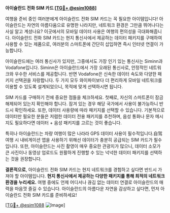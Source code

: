 **아이슬란드 전화 SIM 카드 [[TG💪+ @esim1088](https://t.me/s/esim1088)]**

여행을 준비 중인 여러분에게 아이슬란드 전화 SIM 카드는 꼭 필요한 아이템입니다! 아이슬란드는 자연의 아름다움으로 유명한 나라지만, 네트워크 환경은 그만큼 뛰어나다는 사실 알고 계셨나요? 이곳에서의 모바일 데이터 사용은 여행의 편의성을 극대화해줍니다. 아이슬란드 전화 SIM 카드는 현지 통신사에서 제공하는 데이터 패키지를 구매하여 사용할 수 있는 제품으로, 여러분의 스마트폰에 간단히 삽입하면 즉시 인터넷 연결이 가능합니다.

아이슬란드에는 여러 통신사가 있지만, 그중에서도 가장 인기 있는 통신사는 Siminn과 Vodafone입니다. Siminn은 아이슬란드에서 가장 오래된 통신사로, 안정적인 네트워크와 우수한 서비스를 제공합니다. 반면 Vodafone은 신속한 데이터 속도와 다양한 패키지 선택권을 자랑합니다. 두 가지 모두 와이파이보다 더 편리하게 모바일 네트워크를 이용할 수 있도록 설계되었으니, 목적에 맞게 선택하시면 됩니다.

SIM 카드를 구매하기 전에 중요한 점들을 체크하세요. 첫째로, 자신의 스마트폰이 잠금 해제되어 있는지 확인해야 합니다. 잠겨 있는 경우 해당 국가에서 사용이 불가능하니 반드시 확인하세요. 또한, 데이터 사용량에 따라 패키지를 선택할 수 있습니다. 기본적으로 데이터만 필요한 분들은 저렴한 데이터 전용 패키지를 추천하며, 음성 통화나 문자 메시지도 필요하다면 데이터 + 음성 패키지를 고르는 것이 좋습니다.

특히나 아이슬란드는 차량 여행이 많은 나라라 GPS 데이터 사용이 필수적입니다.自驾여행 시 내비게이션 앱을 사용하기 위해선 데이터가 충분히 공급되는 SIM 카드가 필수입니다. 또한, 아이슬란드는 사진 촬영이 매우 중요한 관광지가 많으니, 데이터 소모가 큰 사진이나 동영상 업로드도 원활하게 진행할 수 있는 넉넉한 데이터 패키지를 선택하는 것을 권장합니다.

**결론적으로**, 아이슬란드 전화 SIM 카드는 현지 네트워크를 경험하고 싶다면 반드시 가져야 할 아이템입니다. **현지 통신사에서 제공하는 다양한 패키지를 통해 최적의 네트워크 환경을 누리세요.** 여행 중에도 언제 어디서나 끊김 없는 데이터 연결로 아이슬란드의 매력을 마음껏 즐길 수 있습니다. 아이슬란드의 아름다운 자연을 감상하고 싶다면, 먼저 아이슬란드 전화 SIM 카드를 준비하세요!

[[TG💪+ @esim1088](https://t.me/s/esim1088) ![Image](https://i.postimg.cc/Y0z9fWf4/image.png)]